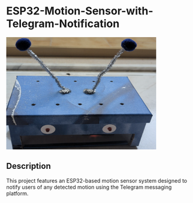 # ESP32-Motion-Sensor-with-Telegram-Notification

<img src="images/Motion_sensor_smart.png" alt="Motion sensor smart" style="width:400px;height:300px;">

## Description

This project features an ESP32-based motion sensor system designed to notify users of any detected motion using the Telegram messaging platform.

